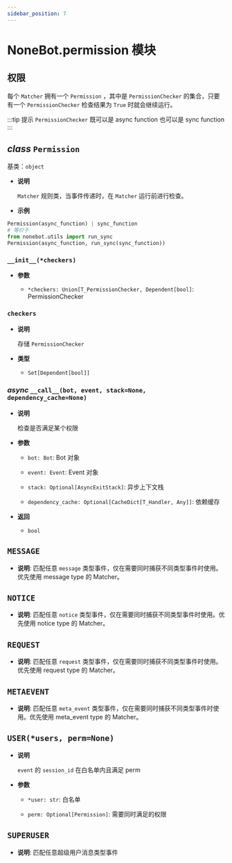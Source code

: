 ```yaml
---
sidebar_position: 7
---
```


# NoneBot.permission 模块

## 权限

每个 `Matcher` 拥有一个 `Permission` ，其中是 `PermissionChecker` 的集合，只要有一个 `PermissionChecker` 检查结果为 `True` 时就会继续运行。

:::tip 提示
`PermissionChecker` 既可以是 async function 也可以是 sync function
:::

## _class_ `Permission`

基类：`object`

- **说明**

  `Matcher` 规则类，当事件传递时，在 `Matcher` 运行前进行检查。

- **示例**

```python
Permission(async_function) | sync_function
# 等价于
from nonebot.utils import run_sync
Permission(async_function, run_sync(sync_function))
```

### `__init__(*checkers)`

- **参数**

  - `*checkers: Union[T_PermissionChecker, Dependent[bool]`: PermissionChecker

### `checkers`

- **说明**

  存储 `PermissionChecker`

- **类型**

  - `Set[Dependent[bool]]`

### _async_ `__call__(bot, event, stack=None, dependency_cache=None)`

- **说明**

  检查是否满足某个权限

- **参数**

  - `bot: Bot`: Bot 对象

  - `event: Event`: Event 对象

  - `stack: Optional[AsyncExitStack]`: 异步上下文栈

  - `dependency_cache: Optional[CacheDict[T_Handler, Any]]`: 依赖缓存

- **返回**

  - `bool`

## `MESSAGE`

- **说明**: 匹配任意 `message` 类型事件，仅在需要同时捕获不同类型事件时使用。优先使用 message type 的 Matcher。

## `NOTICE`

- **说明**: 匹配任意 `notice` 类型事件，仅在需要同时捕获不同类型事件时使用。优先使用 notice type 的 Matcher。

## `REQUEST`

- **说明**: 匹配任意 `request` 类型事件，仅在需要同时捕获不同类型事件时使用。优先使用 request type 的 Matcher。

## `METAEVENT`

- **说明**: 匹配任意 `meta_event` 类型事件，仅在需要同时捕获不同类型事件时使用。优先使用 meta_event type 的 Matcher。

## `USER(*users, perm=None)`

- **说明**

  `event` 的 `session_id` 在白名单内且满足 perm

- **参数**

  - `*user: str`: 白名单

  - `perm: Optional[Permission]`: 需要同时满足的权限

## `SUPERUSER`

- **说明**: 匹配任意超级用户消息类型事件
